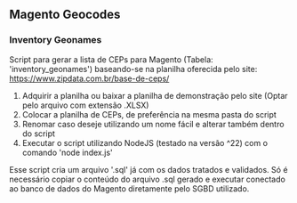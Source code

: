 ## Magento Geocodes

### Inventory Geonames
Script para gerar a lista de CEPs para Magento (Tabela: 'inventory_geonames') baseando-se na planilha oferecida pelo site:
https://www.zipdata.com.br/base-de-ceps/

1. Adquirir a planilha ou baixar a planilha de demonstração pelo site (Optar pelo arquivo com extensão .XLSX)
2. Colocar a planilha de CEPs, de preferência na mesma pasta do script
3. Renomar caso deseje utilizando um nome fácil e alterar também dentro do script
4. Executar o script utilizando NodeJS (testado na versão ^22) com o comando 'node index.js'

Esse script cria um arquivo '.sql' já com os dados tratados e validados.
Só é necessário copiar o conteúdo do arquivo .sql gerado e executar conectado ao banco de dados do Magento diretamente pelo SGBD utilizado.
